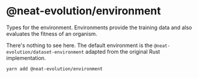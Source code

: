 # @neat-evolution/environment

Types for the environment. Environments provide the training data and also evaluates the fitness of an organism.

There's nothing to see here. The default environment is the `@neat-evolution/dataset-environment` adapted from the original Rust implementation.

```sh
yarn add @neat-evolution/environment
```
